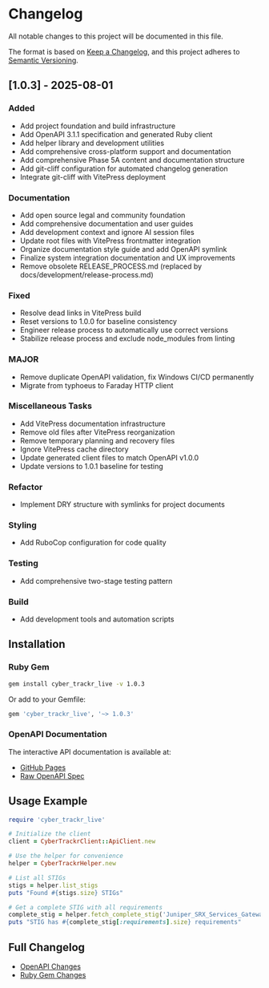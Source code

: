 # Changelog

All notable changes to this project will be documented in this file.

The format is based on [Keep a Changelog](https://keepachangelog.com/en/1.0.0/),
and this project adheres to [Semantic Versioning](https://semver.org/spec/v2.0.0.html).

## [1.0.3] - 2025-08-01

### Added

- Add project foundation and build infrastructure
- Add OpenAPI 3.1.1 specification and generated Ruby client
- Add helper library and development utilities
- Add comprehensive cross-platform support and documentation
- Add comprehensive Phase 5A content and documentation structure
- Add git-cliff configuration for automated changelog generation
- Integrate git-cliff with VitePress deployment

### Documentation

- Add open source legal and community foundation
- Add comprehensive documentation and user guides
- Add development context and ignore AI session files
- Update root files with VitePress frontmatter integration
- Organize documentation style guide and add OpenAPI symlink
- Finalize system integration documentation and UX improvements
- Remove obsolete RELEASE_PROCESS.md (replaced by docs/development/release-process.md)

### Fixed

- Resolve dead links in VitePress build
- Reset versions to 1.0.0 for baseline consistency
- Engineer release process to automatically use correct versions
- Stabilize release process and exclude node_modules from linting

### MAJOR

- Remove duplicate OpenAPI validation, fix Windows CI/CD permanently
- Migrate from typhoeus to Faraday HTTP client

### Miscellaneous Tasks

- Add VitePress documentation infrastructure
- Remove old files after VitePress reorganization
- Remove temporary planning and recovery files
- Ignore VitePress cache directory
- Update generated client files to match OpenAPI v1.0.0
- Update versions to 1.0.1 baseline for testing

### Refactor

- Implement DRY structure with symlinks for project documents

### Styling

- Add RuboCop configuration for code quality

### Testing

- Add comprehensive two-stage testing pattern

### Build

- Add development tools and automation scripts

<!-- generated by git-cliff -->

## Installation

### Ruby Gem

```bash
gem install cyber_trackr_live -v 1.0.3
```

Or add to your Gemfile:

```ruby
gem 'cyber_trackr_live', '~> 1.0.3'
```

### OpenAPI Documentation

The interactive API documentation is available at:
- [GitHub Pages](https://mitre.github.io/cyber-trackr-live/)
- [Raw OpenAPI Spec](https://raw.githubusercontent.com/mitre/cyber-trackr-live/v1.0.3/openapi/openapi.yaml)

## Usage Example

```ruby
require 'cyber_trackr_live'

# Initialize the client
client = CyberTrackrClient::ApiClient.new

# Use the helper for convenience
helper = CyberTrackrHelper.new

# List all STIGs
stigs = helper.list_stigs
puts "Found #{stigs.size} STIGs"

# Get a complete STIG with all requirements
complete_stig = helper.fetch_complete_stig('Juniper_SRX_Services_Gateway_ALG', '3', '3')
puts "STIG has #{complete_stig[:requirements].size} requirements"
```

## Full Changelog

- [OpenAPI Changes](../reference/changelog-openapi)
- [Ruby Gem Changes](../reference/changelog-ruby)
